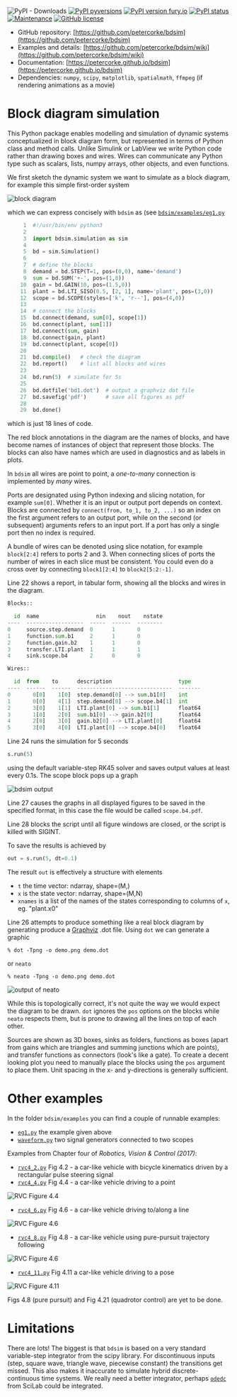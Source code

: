 ![PyPI - Downloads](https://img.shields.io/pypi/dm/bdsim)
[![PyPI pyversions](https://img.shields.io/pypi/pyversions/bdsim)](https://pypi.python.org/pypi/bdsim/)
[![PyPI version fury.io](https://badge.fury.io/py/bdsim.svg)](https://pypi.python.org/pypi/bdsim/)
[![PyPI status](https://img.shields.io/pypi/status/ansicolortags.svg)](https://pypi.python.org/pypi/bdsim/)
[![Maintenance](https://img.shields.io/badge/Maintained%3F-yes-green.svg)](https://github.com/petercorke/bdsim/graphs/commit-activity)
[![GitHub license](https://img.shields.io/github/license/Naereen/StrapDown.js.svg)](https://github.com/petercorke/bdsim/blob/master/LICENSE)

- GitHub repository: [https://github.com/petercorke/bdsim](https://github.com/petercorke/bdsim)
- Examples and details: [https://github.com/petercorke/bdsim/wiki](https://github.com/petercorke/bdsim/wiki)
- Documentation: [https://petercorke.github.io/bdsim](https://petercorke.github.io/bdsim)
- Dependencies: `numpy`, `scipy`, `matplotlib`, `spatialmath`, `ffmpeg` (if rendering animations as a movie)

# Block diagram simulation

This Python package enables modelling and simulation of dynamic systems conceptualized in block diagram form, but represented in terms of Python class and method calls.  Unlike Simulink or LabView we write Python code rather than drawing boxes and wires.  Wires can communicate any Python type such as scalars, lists, numpy arrays, other objects, and even functions.

We first sketch the dynamic system we want to simulate as a block diagram, for example this simple first-order system

![block diagram](https://github.com/petercorke/bdsim/raw/master/figs/bd1-sketch.png)

which we can express concisely with `bdsim` as (see [`bdsim/examples/eg1.py`](https://github.com/petercorke/bdsim/blob/master/examples/eg1.py)

```python
     1	#!/usr/bin/env python3
     2	
     3	import bdsim.simulation as sim
     4	
     5	bd = sim.Simulation()
     6	
     7	# define the blocks
     8	demand = bd.STEP(T=1, pos=(0,0), name='demand')
     9	sum = bd.SUM('+-', pos=(1,0))
    10	gain = bd.GAIN(10, pos=(1.5,0))
    11	plant = bd.LTI_SISO(0.5, [2, 1], name='plant', pos=(3,0))
    12	scope = bd.SCOPE(styles=['k', 'r--'], pos=(4,0))
    13	
    14	# connect the blocks
    15	bd.connect(demand, sum[0], scope[1])
    16	bd.connect(plant, sum[1])
    17	bd.connect(sum, gain)
    18	bd.connect(gain, plant)
    19	bd.connect(plant, scope[0])
    20	
    21	bd.compile()   # check the diagram
    22	bd.report()    # list all blocks and wires
    23	
    24	bd.run(5)  # simulate for 5s
    25	
    26	bd.dotfile('bd1.dot')  # output a graphviz dot file
    27	bd.savefig('pdf')      # save all figures as pdf
    28	
    29	bd.done()
```
which is just 18 lines of code.

The red block annotations in the diagram are the names of blocks, and have become names of instances of object that represent those blocks.  The blocks can also have names which are used in diagnostics and as labels in plots.

In `bdsim` all wires are point to point, a *one-to-many* connection is implemented by *many* wires.

Ports are designated using Python indexing and slicing notation, for example `sum[0]`.  Whether it is an input or output port depends on context.  Blocks are connected by `connect(from, to_1, to_2, ...)` so an index on the first argument refers to an output port, while on the second (or subsequent) arguments refers to an input port.  If a port has only a single port then no index is required.

A bundle of wires can be denoted using slice notation, for example `block[2:4]` refers to ports 2 and 3.  When connecting slices of ports the number of wires in each slice must be consistent.  You could even do a cross over by connecting `block1[2:4]` to `block2[5:2:-1]`.

Line 22 shows a report, in tabular form, showing all the blocks and wires in the diagram.

```python
Blocks::

  id  name                  nin    nout    nstate  
----  ------------------  -----  ------  --------  
0     source.step.demand  0      1       0         
1     function.sum.b1     2      1       0         
2     function.gain.b2    1      1       0         
3     transfer.LTI.plant  1      1       1         
4     sink.scope.b4       2      0       0         

Wires::

  id  from    to      description                     type     
----  ------  ------  ------------------------------  -------  
0       0[0]    1[0]  step.demand[0] --> sum.b1[0]    int      
1       0[0]    4[1]  step.demand[0] --> scope.b4[1]  int      
2       3[0]    1[1]  LTI.plant[0] --> sum.b1[1]      float64  
3       1[0]    2[0]  sum.b1[0] --> gain.b2[0]        float64  
4       2[0]    3[0]  gain.b2[0] --> LTI.plant[0]     float64  
5       3[0]    4[0]  LTI.plant[0] --> scope.b4[0]    float64  
```

Line 24 runs the simulation for 5 seconds 

```python
s.run(5)
```
using the default variable-step RK45 solver and saves output values at least every 0.1s.  The scope block pops up a graph

![bdsim output](https://github.com/petercorke/bdsim/raw/master/figs/Figure_1.png)

Line 27 causes the graphs in all displayed figures to be saved in the specified format, in this case the file would be called `scope.b4.pdf`.

Line 28 blocks the script until all figure windows are closed, or the script is killed with SIGINT.

To save the results is achieved by

```python
out = s.run(5, dt=0.1)
```

The result `out` is effectively a structure with elements

- `t` the time vector: ndarray, shape=(M,)
- `x` is the state vector: ndarray, shape=(M,N)
- `xnames` is a list of the names of the states corresponding to columns of `x`, eg. "plant.x0"

Line 26 attempts to produce something like a real block diagram by generating produce a [Graphviz](https://www.graphviz.org) .dot file.  Using `dot`
we can generate a graphic

```shell
% dot -Tpng -o demo.png demo.dot 
```
or `neato`

```shell
% neato -Tpng -o demo.png demo.dot
```

![output of neato](https://github.com/petercorke/bdsim/raw/master/figs/bd1.png)

While this is topologically correct, it's not quite the way we would expect the diagram to be drawn.  `dot` ignores the `pos` options on the blocks while `neato` respects them, but is prone to drawing all the lines on top of each other.

Sources are shown as 3D boxes, sinks as folders, functions as boxes (apart from gains which are triangles and summing junctions which are points), and transfer functions as connectors (look's like a gate).  To create a decent looking plot you need to manually place the blocks using the `pos` argument to place them. Unit spacing in the x- and y-directions is generally sufficient. 


# Other examples

In the folder `bdsim/examples` you can find a couple of runnable examples:

- [`eg1.py`](https://github.com/petercorke/bdsim/blob/master/examples/eg1.py) the example given above
- [`waveform.py`](https://github.com/petercorke/bdsim/blob/master/examples/waveform.py) two signal generators connected to two scopes

Examples from Chapter four of _Robotics, Vision & Control (2017)_:

- [`rvc4_2.py`](https://github.com/petercorke/bdsim/blob/master/examples/rvc4_2.py) Fig 4.2 - a car-like vehicle with bicycle kinematics driven by a rectangular pulse steering signal
- [`rvc4_4.py`](https://github.com/petercorke/bdsim/blob/master/examples/rvc4_4.py) Fig 4.4 - a car-like vehicle driving to a point

![RVC Figure 4.4](https://github.com/petercorke/bdsim/raw/master/figs/rvc4_4.gif)

- [`rvc4_6.py`](https://github.com/petercorke/bdsim/blob/master/examples/rvc4_6.py) Fig 4.6 - a car-like vehicle driving to/along a line

![RVC Figure 4.6](https://github.com/petercorke/bdsim/raw/master/figs/rvc4_6.gif)

- [`rvc4_8.py`](https://github.com/petercorke/bdsim/blob/master/examples/rvc4_8.py) Fig 4.8 - a car-like vehicle using pure-pursuit trajectory following

![RVC Figure 4.6](https://github.com/petercorke/bdsim/raw/master/figs/rvc4_8.gif)

- [`rvc4_11.py`](https://github.com/petercorke/bdsim/blob/master/examples/rvc4_11.py) Fig 4.11 a car-like vehicle driving to a pose

![RVC Figure 4.11](https://github.com/petercorke/bdsim/raw/master/figs/rvc4_11.gif)

Figs 4.8 (pure pursuit) and Fig 4.21 (quadrotor control) are yet to be done.

# Limitations

There are lots!  The biggest is that `bdsim` is based on a very standard variable-step integrator from the scipy library.  For discontinuous inputs (step, square wave, triangle wave, piecewise constant) the transitions get missed.  This also makes it inaccurate to simulate hybrid discrete-continuous time systems.  We really need a better integrator, perhaps [`odedc`](https://help.scilab.org/docs/6.1.0/en_US/odedc.html) from SciLab could be integrated.


